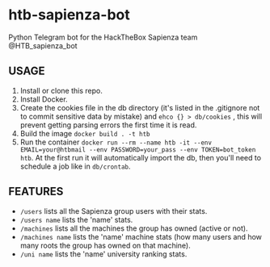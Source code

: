 # htb-sapienza-bot
Python Telegram bot for the HackTheBox Sapienza team
@HTB_sapienza_bot

## USAGE
1. Install or clone this repo.
2. Install Docker.
3. Create the cookies file in the db directory (it's listed in the .gitignore not to commit sensitive data by mistake) and `ehco {} > db/cookies` , this will prevent getting parsing errors the first time it is read.
4. Build the image `docker build . -t htb`
5. Run the container `docker run --rm --name htb -it --env EMAIL=your@htbmail --env PASSWORD=your_pass --env TOKEN=bot_token  htb`. At the first run it will automatically import the db, then you'll need to schedule a job like in `db/crontab`.

## FEATURES
* `/users` lists all the Sapienza group users with their stats.
* `/users name` lists the 'name' stats.
* `/machines` lists all the machines the group has owned (active or not).
* `/machines name` lists the 'name' machine stats (how many users and how many roots the group has owned on that machine).
* `/uni name` lists the 'name' university ranking stats.
